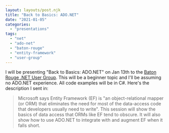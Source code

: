 ```yaml
---
layout: layouts/post.njk
title: "Back to Basics: ADO.NET"
date: "2021-01-05"
categories: 
  - "presentations"
tags: 
  - "net"
  - "ado-net"
  - "baton-rouge"
  - "entity-framework"
  - "user-group"
---
```


I will be presenting "Back to Basics: ADO.NET" on Jan 13th to the [Baton Rouge .NET User Group](https://www.brdnug.org/). This will be a beginner topic and I'll be assuming no ADO.NET experience. All code examples will be in C#. Here's the description I sent in:

> Microsoft says Entity Framework (EF) is "an object-relational mapper (or ORM) that eliminates the need for most of the data-access code that developers usually need to write". This session will show the basics of data access that ORMs like EF tend to obscure. It will also show how to use ADO.NET to integrate with and augment EF when it falls short.
